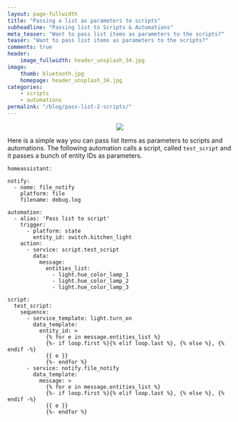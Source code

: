 ```yaml
---
layout: page-fullwidth
title: "Passing a list as parameters to scripts"
subheadline: "Passing list to Scripts & Automations"
meta_teaser: "Want to pass list items as parameters to the scripts?"
teaser: "Want to pass list items as parameters to the scripts?"
comments: true
header:
    image_fullwidth: header_unsplash_34.jpg
image:
    thumb: bluetooth.jpg
    homepage: header_unsplash_34.jpg
categories:
    - scripts
    - automations
permalink: "/blog/pass-list-2-scripts/"
---
```


<center><img src="{{site.url}}/images/bluetooth.jpg"></center>

Here is a simple way you can pass list items as parameters to scripts and automations. The following automation calls a script, called `test_script` and it passes a bunch of entity IDs as parameters. 

```
homeassistant:

notify:
  - name: file_notify
    platform: file
    filename: debug.log

automation:
  - alias: 'Pass list to script'
    trigger:
      - platform: state
        entity_id: switch.kitchen_light
    action:
      - service: script.test_script
        data:
          message:
            entities_list:
              - light.hue_color_lamp_1
              - light.hue_color_lamp_2
              - light.hue_color_lamp_3

script:
  test_script:
    sequence:
      - service_template: light.turn_on
        data_template:
          entity_id: >
            {% for e in message.entities_list %}
            {%- if loop.first %}{% elif loop.last %}, {% else %}, {% endif -%}
            {{ e }}
            {%- endfor %}
      - service: notify.file_notify
        data_template:
          message: >
		    {% for e in message.entities_list %}
            {%- if loop.first %}{% elif loop.last %}, {% else %}, {% endif -%}
            {{ e }}
            {%- endfor %}
```
